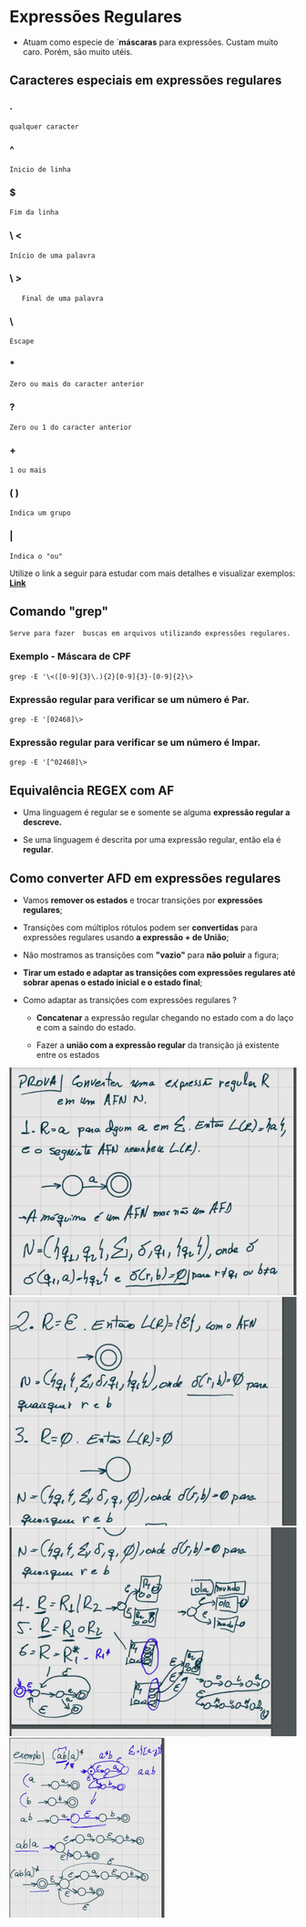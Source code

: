 # Expressões Regulares

 - Atuam como especie de `**máscaras** para expressões. Custam muito caro. Porém, são muito utéis.

## Caracteres especiais em expressões regulares


### .
    qualquer caracter

### ^ 
    Inicio de linha

### $   
    Fim da linha

###     \ <  
    Início de uma palavra
    
### \ >
       Final de uma palavra

### \
    Escape

### *
    Zero ou mais do caracter anterior

### ?
    Zero ou 1 do caracter anterior

### +
    1 ou mais

### ( )
    Indica um grupo

### | 
    Indica o "ou"

Utilize o link a seguir para estudar com mais detalhes e visualizar exemplos: 
**[Link](https://www.devmedia.com.br/iniciando-expressoes-regulares/6557)**

## Comando "grep"

    Serve para fazer  buscas em arquivos utilizando expressões regulares.

### Exemplo - Máscara de CPF

    grep -E '\<([0-9]{3}\.){2}[0-9]{3}-[0-9]{2}\>

### Expressão regular para verificar se um número é Par.

    grep -E '[02468]\>


### Expressão regular para verificar se um número é Impar.

    grep -E '[^02468]\>

## Equivalência REGEX com AF

- Uma linguagem é regular se e somente se alguma **expressão regular a descreve.**


- Se uma linguagem é descrita por uma expressão regular, então ela é **regular**.


## Como converter AFD em expressões regulares

- Vamos **remover os estados** e trocar transições por **expressões regulares**;

- Transições com múltiplos rótulos podem ser **convertidas** para expressões regulares usando **a expressão + de União**;

- Não mostramos as transições com **"vazio"** para **não poluir** a figura;

- **Tirar um estado e adaptar as transições com expressões regulares até sobrar apenas o estado inicial e o estado final**;

- Como adaptar as transições com expressões regulares ?

    - **Concatenar** a expressão regular chegando no estado com a do laço e com a saindo do estado.

    - Fazer a **união com a expressão regular** da transição já existente entre os estados

<img src="Imagens/passo1.png" alt="Consumo palavra" />

<img src="Imagens/passo2.png" alt="Consumo palavra" />

<img src="Imagens/passo3.png" alt="Consumo palavra" />

<img src="Imagens/exemplo.png" alt="Consumo palavra" />







